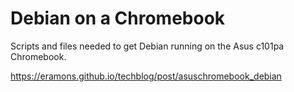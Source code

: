 # Debian on a Chromebook
Scripts and files needed to get Debian running on the Asus c101pa Chromebook.

https://eramons.github.io/techblog/post/asuschromebook_debian
